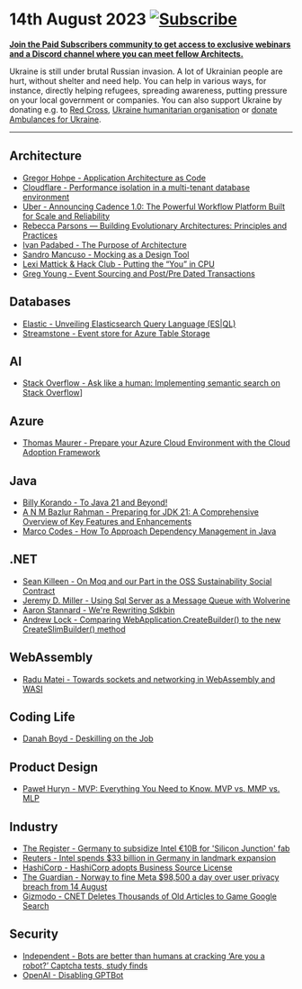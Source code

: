 # 14th August 2023 [![Subscribe](https://img.shields.io/badge/%F0%9F%9A%80-subscribe!-important)](https://www.architecture-weekly.com/?utm_source=github_architecture_weekly)

**[Join the Paid Subscribers community to get access to exclusive webinars and a Discord channel where you can meet fellow Architects.](https://www.architecture-weekly.com/p/whats-architecture-weekly)**

Ukraine is still under brutal Russian invasion. A lot of Ukrainian people are hurt, without shelter and need help. You can help in various ways, for instance, directly helping refugees, spreading awareness, putting pressure on your local government or companies. You can also support Ukraine by donating e.g. to [Red Cross](https://www.icrc.org/en/donate/ukraine), [Ukraine humanitarian organisation](https://savelife.in.ua/en/donate/) or [donate Ambulances for Ukraine](https://www.gofundme.com/f/help-to-save-the-lives-of-civilians-in-a-war-zone).

---

## Architecture
- [Gregor Hohpe - Application Architecture as Code](https://architectelevator.com/cloud/iac-architecture-as-code/)
- [Cloudflare - Performance isolation in a multi-tenant database environment](https://blog.cloudflare.com/performance-isolation-in-a-multi-tenant-database-environment/)
- [Uber - Announcing Cadence 1.0: The Powerful Workflow Platform Built for Scale and Reliability](https://www.uber.com/en-GB/blog/announcing-cadence/)
- [Rebecca Parsons — Building Evolutionary Architectures: Principles and Practices](https://www.youtube.com/watch?v=PQBlyAxPje0)
- [Ivan Padabed - The Purpose of Architecture](https://medium.com/system5-dev/the-purpose-of-architecture-ae9552e548d7)
- [Sandro Mancuso - Mocking as a Design Tool](https://www.codurance.com/publications/2018/10/18/mocking-as-a-design-tool)
- [Lexi Mattick & Hack Club - Putting the “You” in CPU](https://cpu.land/)
- [Greg Young - Event Sourcing and Post/Pre Dated Transactions](https://web.archive.org/web/20141016034850/http://codebetter.com/gregyoung/2014/03/02/event-sourcing-and-postpre-dated-transactions/)

## Databases
- [Elastic - Unveiling Elasticsearch Query Language (ES|QL)](https://www.elastic.co/blog/elasticsearch-query-language-esql)
- [Streamstone - Event store for Azure Table Storage](https://github.com/yevhen/Streamstone)

## AI 
- [Stack Overflow - Ask like a human: Implementing semantic search on Stack Overflow](https://stackoverflow.blog/2023/07/31/ask-like-a-human-implementing-semantic-search-on-stack-overflow)]

## Azure
- [Thomas Maurer - Prepare your Azure Cloud Environment with the Cloud Adoption Framework](https://www.thomasmaurer.ch/2023/07/prepare-your-azure-cloud-environment-with-the-cloud-adoption-framework/)

## Java
- [Billy Korando - To Java 21 and Beyond!](https://www.youtube.com/watch?v=470InxVt5es)
- [A N M Bazlur Rahman - Preparing for JDK 21: A Comprehensive Overview of Key Features and Enhancements](https://foojay.io/today/preparing-for-jdk-21-a-comprehensive-overview-of-key-features-and-enhancements/)
- [Marco Codes - How To Approach Dependency Management in Java](https://www.youtube.com/watch?v=6GJAjDcFHTo)

## .NET
- [Sean Killeen - On Moq and our Part in the OSS Sustainability Social Contract](https://seankilleen.com/2023/08/on-moq-and-our-part-in-the-oss-sustainability-social-contract/)
- [Jeremy D. Miller - Using Sql Server as a Message Queue with Wolverine](https://jeremydmiller.com/2023/08/13/using-sql-server-as-a-message-queue-with-wolverine)
- [Aaron Stannard - We're Rewriting Sdkbin](https://aaronstannard.com/sdkbin-rewrite/)
- [Andrew Lock - Comparing WebApplication.CreateBuilder() to the new CreateSlimBuilder() method](https://andrewlock.net/exploring-the-dotnet-8-preview-comparing-createbuilder-to-the-new-createslimbuilder-method/)

## WebAssembly
- [Radu Matei - Towards sockets and networking in WebAssembly and WASI](https://radu-matei.com/blog/towards-sockets-networking-wasi/)

## Coding Life
- [Danah Boyd - Deskilling on the Job](https://www.zephoria.org/thoughts/archives/2023/04/21/deskilling-on-the-job.html)

## Product Design
- [Paweł Huryn - MVP: Everything You Need to Know. MVP vs. MMP vs. MLP](https://huryn.substack.com/p/mvp-everything-you-need-to-know-mvp)

## Industry
- [The Register - Germany to subsidize Intel €10B for 'Silicon Junction' fab](https://www.theregister.com/2023/06/19/germany_to_subsidize_intel_10bn/)
- [Reuters - Intel spends $33 billion in Germany in landmark expansion](https://www.reuters.com/technology/berlin-sign-agreement-with-intel-after-chip-plant-talks-2023-06-19/)
- [HashiCorp - HashiCorp adopts Business Source License](https://www.hashicorp.com/blog/hashicorp-adopts-business-source-license)
- [The Guardian - Norway to fine Meta $98,500 a day over user privacy breach from 14 August](https://www.theguardian.com/technology/2023/aug/07/norway-meta-fine-user-privacy-breach-targeted-ads)
- [Gizmodo - CNET Deletes Thousands of Old Articles to Game Google Search](https://gizmodo.com/cnet-deletes-thousands-old-articles-google-search-seo-1850721475)

## Security
- [Independent - Bots are better than humans at cracking ‘Are you a robot?’ Captcha tests, study finds](https://www.independent.co.uk/tech/captcha-test-bots-better-humans-b2389998.html)
- [OpenAI - Disabling GPTBot](https://platform.openai.com/docs/gptbot/disallowing-gptbot)